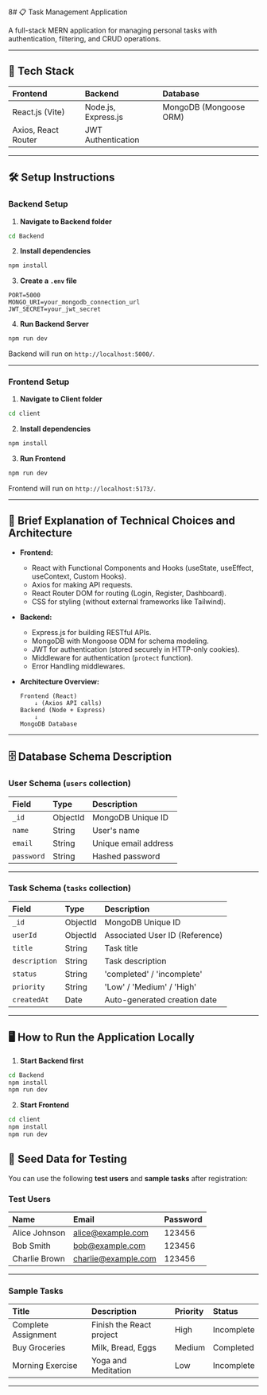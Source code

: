 8# 📋 Task Management Application

A full-stack MERN application for managing personal tasks with authentication, filtering, and CRUD operations.

---

## 🚀 Tech Stack

| Frontend      | Backend        | Database |
| :------------ | :------------- | :------- |
| React.js (Vite) | Node.js, Express.js | MongoDB (Mongoose ORM) |
| Axios, React Router | JWT Authentication | |

---

## 🛠 Setup Instructions

### Backend Setup

1. **Navigate to Backend folder**

```bash
cd Backend
```

2. **Install dependencies**

```bash
npm install
```

3. **Create a `.env` file**

```env
PORT=5000
MONGO_URI=your_mongodb_connection_url
JWT_SECRET=your_jwt_secret
```

4. **Run Backend Server**

```bash
npm run dev
```

Backend will run on `http://localhost:5000/`.

---

### Frontend Setup

1. **Navigate to Client folder**

```bash
cd client
```

2. **Install dependencies**

```bash
npm install
```

3. **Run Frontend**

```bash
npm run dev
```

Frontend will run on `http://localhost:5173/`.

---

## 🧩 Brief Explanation of Technical Choices and Architecture

- **Frontend:**  
  - React with Functional Components and Hooks (useState, useEffect, useContext, Custom Hooks).
  - Axios for making API requests.
  - React Router DOM for routing (Login, Register, Dashboard).
  - CSS for styling (without external frameworks like Tailwind).
  
- **Backend:**  
  - Express.js for building RESTful APIs.
  - MongoDB with Mongoose ODM for schema modeling.
  - JWT for authentication (stored securely in HTTP-only cookies).
  - Middleware for authentication (`protect` function).
  - Error Handling middlewares.

- **Architecture Overview:**
  ```
  Frontend (React)
      ↓ (Axios API calls)
  Backend (Node + Express)
      ↓
  MongoDB Database
  ```

---

## 🗄️ Database Schema Description

### User Schema (`users` collection)

| Field     | Type    | Description          |
| :-------- | :------ | :------------------- |
| `_id`     | ObjectId | MongoDB Unique ID     |
| `name`    | String  | User's name            |
| `email`   | String  | Unique email address   |
| `password`| String  | Hashed password        |

---

### Task Schema (`tasks` collection)

| Field        | Type     | Description               |
| :----------- | :------- | :------------------------ |
| `_id`        | ObjectId | MongoDB Unique ID          |
| `userId`     | ObjectId | Associated User ID (Reference) |
| `title`      | String   | Task title                 |
| `description`| String   | Task description           |
| `status`     | String   | 'completed' / 'incomplete' |
| `priority`   | String   | 'Low' / 'Medium' / 'High'  |
| `createdAt`  | Date     | Auto-generated creation date |

---

## 🖥️ How to Run the Application Locally

1. **Start Backend first**

```bash
cd Backend
npm install
npm run dev
```

2. **Start Frontend**

```bash
cd client
npm install
npm run dev
```

## 🌱 Seed Data for Testing

You can use the following **test users** and **sample tasks** after registration:

### Test Users

| Name         | Email               | Password  |
| :----------- | :------------------- | :-------- |
| Alice Johnson | alice@example.com    | 123456    |
| Bob Smith     | bob@example.com      | 123456    |
| Charlie Brown | charlie@example.com  | 123456    |

---

### Sample Tasks

| Title               | Description              | Priority | Status     |
| :------------------ | :------------------------ | :------- | :--------- |
| Complete Assignment | Finish the React project   | High     | Incomplete |
| Buy Groceries       | Milk, Bread, Eggs          | Medium   | Completed  |
| Morning Exercise    | Yoga and Meditation        | Low      | Incomplete |

---

